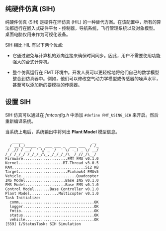
## 纯硬件仿真 (SIH)

纯硬件仿真 (SIH) 是硬件在环仿真 (HIL) 的一种替代方案。在该配置中，所有的算法都运行在嵌入式硬件平台 - 控制器，导航系统，飞行管理系统以及对象模型。桌面电脑仅用来作为可视化设备。

SIH 相比 HIL 有以下两个优点:

- 它通过避免与计算机的双向连接来确保时间同步。因此，用户不需要使用功能强大的台式计算机。

- 整个仿真运行在 FMT 环境中。开发人员可以更轻松地将他们自己的数学模型整合到仿真器中。例如，他们可以修改空气动力学模型或传感器的噪声水平，甚至可以添加新的要模拟的传感器。

## 设置 SIH

SIH 仿真可以通过在 *fmtconfig.h* 中添加 `#define FMT_USING_SIH` 来开启。然后重新编译系统。

当系统上电后，系统输出中将列出 **Plant Model** 模型信息。

```
   _____                               __ 
  / __(_)_____ _  ___ ___ _  ___ ___  / /_
 / _// / __/  ' \/ _ `/  ' \/ -_) _ \/ __/
/_/ /_/_/ /_/_/_/\_,_/_/_/_/\__/_//_/\__/ 
Firmware....................FMT FMU v0.1.0
Kernel....................RT-Thread v3.0.5
RAM.................................512 KB
Target......................Pixhawk4 FMUv5
Vehicle.........................Quadcopter
INS Model..................Base INS v0.1.0
FMS Model..................Base FMS v0.1.0
Control Model.......Base Controller v0.1.0
Plant Model.............Multicopter v0.1.0
Task Initialize:
  comm..................................OK
  logger................................OK
  fmtio.................................OK
  status................................OK
  vehicle...............................OK
[559] I/StatusTask: SIH Simulation
```